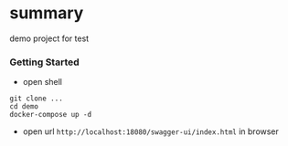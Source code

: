 # summary

demo project for test

### Getting Started

* open shell

```shell
git clone ...
cd demo
docker-compose up -d
```

* open url `http://localhost:18080/swagger-ui/index.html` in browser
